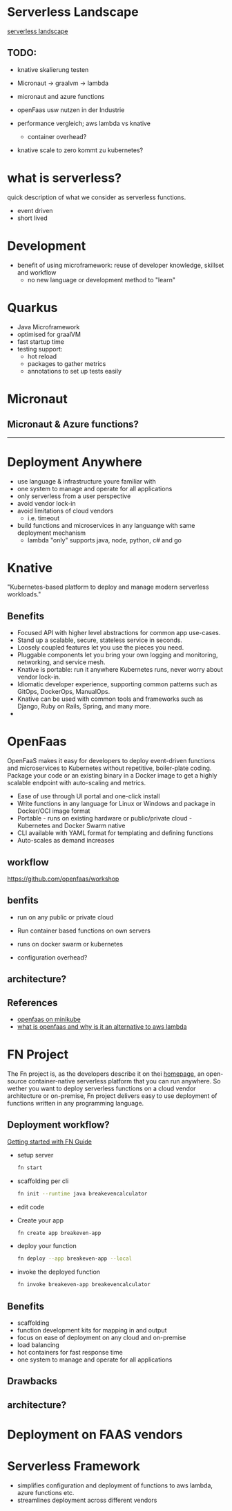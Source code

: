 
# Serverless Landscape

 [serverless landscape](https://landscape.cncf.io/format=serverless)


## TODO:

- knative skalierung testen
- Micronaut -> graalvm -> lambda
- micronaut and azure functions
- openFaas usw nutzen in der Industrie 

- performance vergleich; aws lambda vs knative 
  - container overhead?

- knative scale to zero kommt zu kubernetes?



# what is serverless?

quick description of what we consider as serverless functions.

- event driven
- short lived



# Development

- benefit of using microframework: reuse of developer knowledge, skillset and workflow
  - no new language or development method to "learn"


# Quarkus

- Java Microframework 
- optimised for graalVM
- fast startup time
- testing support:
  - hot reload
  - packages to gather metrics 
  - annotations to set up tests easily


# Micronaut

## Micronaut & Azure functions?

---

# Deployment Anywhere

- use language & infrastructure youre familiar with
- one system to manage and operate for all applications
- only serverless from a user perspective  
- avoid vendor lock-in
- avoid limitations of cloud vendors 
  - i.e. timeout
- build functions and microservices in any languange with same deployment mechanism
  - lambda "only" supports java, node, python, c# and go

# Knative
"Kubernetes-based platform to deploy and manage modern serverless workloads."

## Benefits
- Focused API with higher level abstractions for common app use-cases.
- Stand up a scalable, secure, stateless service in seconds.
- Loosely coupled features let you use the pieces you need.
- Pluggable components let you bring your own logging and monitoring, networking, and service mesh.
- Knative is portable: run it anywhere Kubernetes runs, never worry about vendor lock-in.
- Idiomatic developer experience, supporting common patterns such as GitOps, DockerOps, ManualOps.
- Knative can be used with common tools and frameworks such as Django, Ruby on Rails, Spring, and many more. 
- 
# OpenFaas
OpenFaaS makes it easy for developers to deploy event-driven functions and microservices to Kubernetes without repetitive, boiler-plate coding. Package your code or an existing binary in a Docker image to get a highly scalable endpoint with auto-scaling and metrics.


- Ease of use through UI portal and one-click install
- Write functions in any language for Linux or Windows and package in Docker/OCI image format
- Portable - runs on existing hardware or public/private cloud - Kubernetes and Docker Swarm native
- CLI available with YAML format for templating and defining functions
- Auto-scales as demand increases


## workflow

https://github.com/openfaas/workshop

## benfits
- run on any public or private cloud
- Run container based functions on own servers
- runs on docker swarm or kubernetes

- configuration overhead?

## architecture?

## References

- [openfaas on minikube](https://medium.com/faun/getting-started-with-openfaas-on-minikube-634502c7acdf)
- [what is openfaas and why is it an alternative to aws lambda](https://www.contino.io/insights/what-is-openfaas-and-why-is-it-an-alternative-to-aws-lambda-an-interview-with-creator-alex-ellis)


# FN Project

The Fn project is, as the developers describe it on thei [homepage](https://fnproject.io/), an open-source container-native serverless platform that you can run anywhere.
So wether you want to deploy serverless functions on a cloud vendor architecture or on-premise, Fn project delivers easy to use deployment of functions written in any programming language.


## Deployment workflow?
[Getting started with FN Guide](https://fnproject.io/tutorials/JavaFDKIntroduction/)

- setup server 
    ```bash
    fn start
    ```

- scaffolding per cli
    ```bash
    fn init --runtime java breakevencalculator
    ```
- edit code

- Create your app
    ```bash
    fn create app breakeven-app
    ```

- deploy your function
    ```bash
    fn deploy --app breakeven-app --local
    ```

- invoke the deployed function
    ```bash
    fn invoke breakeven-app breakevencalculator
    ```

## Benefits
- scaffolding
- function development kits for mapping in and output
- focus on ease of deployment on any cloud and on-premise
- load balancing
- hot containers for fast response time
- one system to manage and operate for all applications

## Drawbacks


## architecture?





# Deployment on FAAS vendors

# Serverless Framework

- simplifies configuration and deployment of functions to aws lambda, azure functions etc.
- streamlines deployment across different vendors